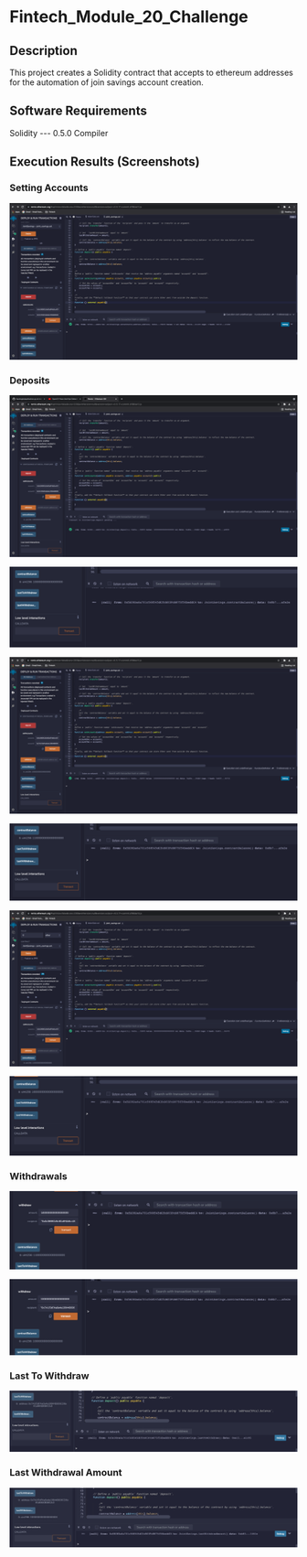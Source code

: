 # Fintech_Module_20_Challenge

## Description

This project creates a Solidity contract that accepts to ethereum addresses for the automation of join savings account creation.

## Software Requirements

Solidity --- 0.5.0 Compiler

## Execution Results (Screenshots)

### Setting Accounts

![alt_text](https://github.com/rhurst11/Fintech_Module_20_Challenge/blob/main/Execution_Results/ScreenshotMod20_Set_Accounts.png)

### Deposits

![alt_text](https://github.com/rhurst11/Fintech_Module_20_Challenge/blob/main/Execution_Results/mod20deposit1.png)

![alt_text](https://github.com/rhurst11/Fintech_Module_20_Challenge/blob/main/Execution_Results/mod20deposit2.png)

![alt_text](https://github.com/rhurst11/Fintech_Module_20_Challenge/blob/main/Execution_Results/mod20deposit3.png)

![alt_text](https://github.com/rhurst11/Fintech_Module_20_Challenge/blob/main/Execution_Results/mod20deposit4.png)

![alt_text](https://github.com/rhurst11/Fintech_Module_20_Challenge/blob/main/Execution_Results/mod20deposit5.png)

![alt_text](https://github.com/rhurst11/Fintech_Module_20_Challenge/blob/main/Execution_Results/mod20deposit6.png)

### Withdrawals

![alt_text](https://github.com/rhurst11/Fintech_Module_20_Challenge/blob/main/Execution_Results/mod20withdraw1.png)

![alt_text](https://github.com/rhurst11/Fintech_Module_20_Challenge/blob/main/Execution_Results/mod20withdraw2.png)

### Last To Withdraw

![alt_text](https://github.com/rhurst11/Fintech_Module_20_Challenge/blob/main/Execution_Results/Last_to_withdraw_pic.png)


### Last Withdrawal Amount

![alt_text](https://github.com/rhurst11/Fintech_Module_20_Challenge/blob/main/Execution_Results/final_withdrawal_amount_pic.png)
